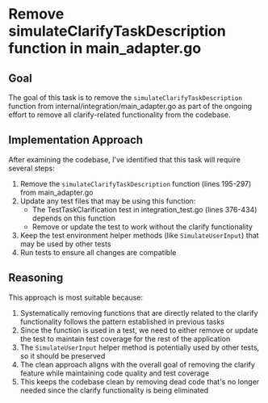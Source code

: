 # Remove simulateClarifyTaskDescription function in main_adapter.go

## Goal
The goal of this task is to remove the `simulateClarifyTaskDescription` function from internal/integration/main_adapter.go as part of the ongoing effort to remove all clarify-related functionality from the codebase.

## Implementation Approach
After examining the codebase, I've identified that this task will require several steps:

1. Remove the `simulateClarifyTaskDescription` function (lines 195-297) from main_adapter.go
2. Update any test files that may be using this function:
   - The TestTaskClarification test in integration_test.go (lines 376-434) depends on this function
   - Remove or update the test to work without the clarify functionality
3. Keep the test environment helper methods (like `SimulateUserInput`) that may be used by other tests
4. Run tests to ensure all changes are compatible

## Reasoning
This approach is most suitable because:

1. Systematically removing functions that are directly related to the clarify functionality follows the pattern established in previous tasks
2. Since the function is used in a test, we need to either remove or update the test to maintain test coverage for the rest of the application
3. The `SimulateUserInput` helper method is potentially used by other tests, so it should be preserved
4. The clean approach aligns with the overall goal of removing the clarify feature while maintaining code quality and test coverage
5. This keeps the codebase clean by removing dead code that's no longer needed since the clarify functionality is being eliminated